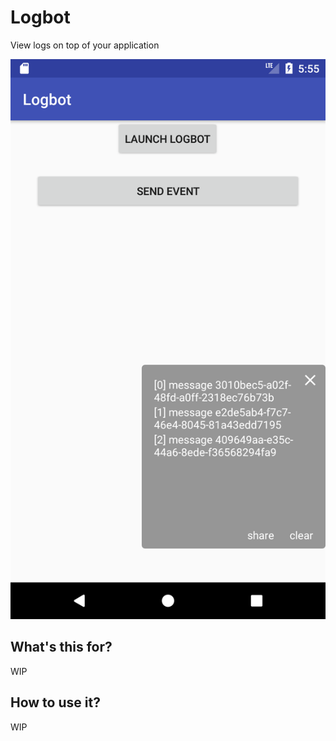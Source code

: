 # Logbot

View logs on top of your application

![art](./art/img1.png)

## What's this for?

WIP

## How to use it?

WIP